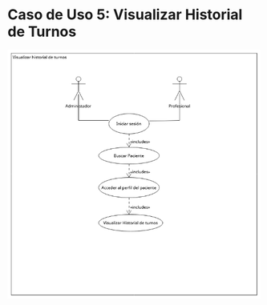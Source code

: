 # Caso de Uso 5: Visualizar Historial de Turnos

![Diagrama - Visualizar Historial de Turnos](diagramas/CasoUso5.png)
